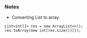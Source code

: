 ### Notes
- Converting List to array.
```
List<int[]> res = new ArrayList<>();
res.toArray(new int[res.size()][]);
```
